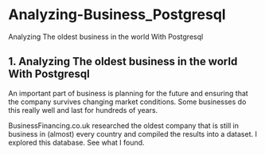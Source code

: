 # Analyzing-Business_Postgresql
Analyzing The oldest business in the world With Postgresql

## 1. Analyzing The oldest business in the world With Postgresql

An important part of business is planning for the future and ensuring that the company survives changing market conditions. Some businesses do this really well and last for hundreds of years.

BusinessFinancing.co.uk researched the oldest company that is still in business in (almost) every country and compiled the results into a dataset. I explored this database. See what I found. 

